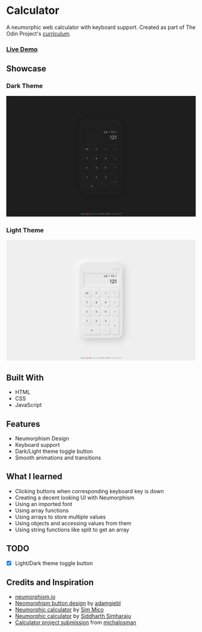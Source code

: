 # Calculator

A neumorphic web calculator with keyboard support. Created as part of The Odin Project's [curriculum](https://www.theodinproject.com/lessons/foundations-calculator).

### [Live Demo](https://emuel-vassallo.github.io/calculator/)

## Showcase

### Dark Theme

![dark theme screenshot](images/screenshot-dark.png)

### Light Theme

![light theme screenshot](images/screenshot-light.png)

## Built With

- HTML
- CSS
- JavaScript

## Features

- Neumorphism Design
- Keyboard support
- Dark/Light theme toggle button
- Smooth animations and transitions

## What I learned

- Clicking buttons when corresponding keyboard key is down
- Creating a decent looking UI with Neumorphism
- Using an imported font
- Using array functions
- Using arrays to store multiple values
- Using objects and accessing values from them
- Using string functions like split to get an array

## TODO

- [x] Light/Dark theme toggle button

## Credits and Inspiration

- [neumorphism.io](https://neumorphism.io/#e8e8e8)
- [Neomorphism button design](https://uiverse.io/detail/adamgiebl/lucky-donkey-6) by [adamgiebl](https://github.com/adamgiebl)
- [Neumorphic calculator](https://dribbble.com/shots/12109039-Calculator) by [Sim Mico](https://dribbble.com/S_U_P)
- [Neumorphic calculator](https://dribbble.com/shots/10490828-Neomorphic-Caluculator) by [Siddharth Simharaju](https://dribbble.com/SiddharthSimharaju)
- [Calculator project submission](https://github.com/michalosman/calculator) from [michalosman](https://github.com/michalosman)
